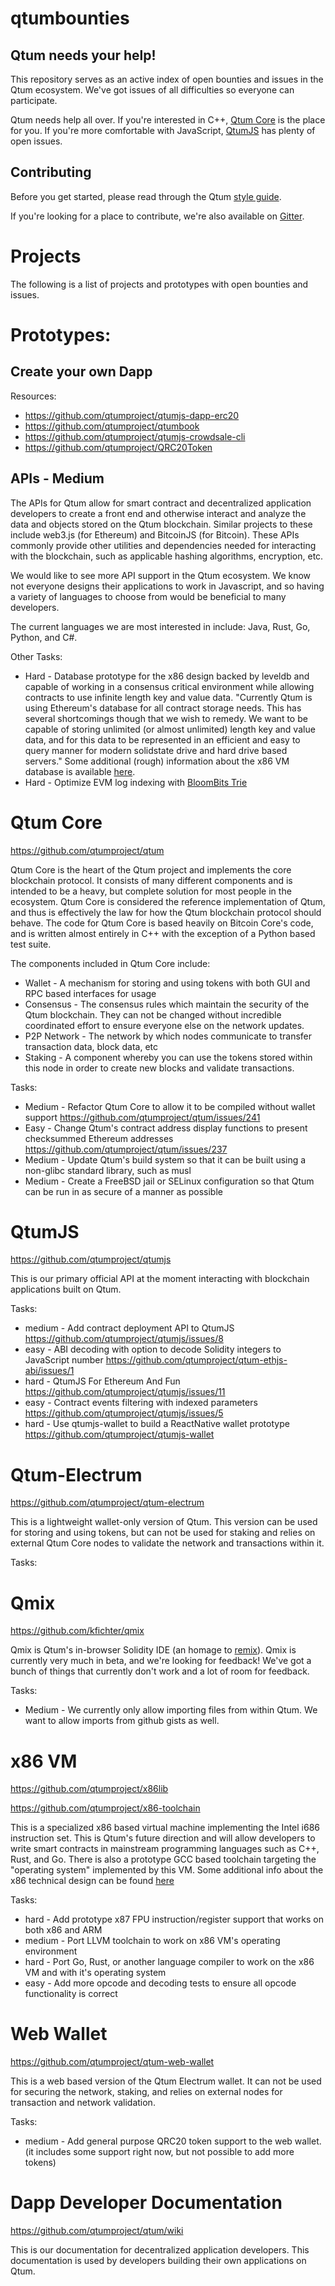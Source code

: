 # qtumbounties

## Qtum needs your help!

This repository serves as an active index of open bounties and issues in the Qtum ecosystem. We've got issues of all difficulties so everyone can participate.

Qtum needs help all over. If you're interested in C++, [Qtum Core](https://github.com/qtumproject) is the place for you. If you're more comfortable with JavaScript, [QtumJS](https://github.com/qtumproject/qtumjs) has plenty of open issues.

## Contributing

Before you get started, please read through the Qtum [style guide](https://docs.google.com/document/d/1ynIlt-lTPVvbxvjCKsAlQ0ctLMK1feEef0DN7JkCZSU/edit?usp=sharing). 

If you're looking for a place to contribute, we're also available on [Gitter](https://gitter.im/qtum-project/Lobby).

# Projects

The following is a list of projects and prototypes with open bounties and issues. 

# Prototypes:

## Create your own Dapp

Resources:

* https://github.com/qtumproject/qtumjs-dapp-erc20
* https://github.com/qtumproject/qtumbook
* https://github.com/qtumproject/qtumjs-crowdsale-cli
* https://github.com/qtumproject/QRC20Token


## APIs - Medium
The APIs for Qtum allow for smart contract and decentralized application developers to create a front end and otherwise interact and analyze the data and objects stored on the Qtum blockchain. Similar projects to these include web3.js (for Ethereum) and BitcoinJS (for Bitcoin). These APIs commonly provide other utilities and dependencies needed for interacting with the blockchain, such as applicable hashing algorithms, encryption, etc. 

We would like to see more API support in the Qtum ecosystem. We know not everyone designs their applications to work in Javascript, and so having a variety of languages to choose from would be beneficial to many developers. 

The current languages we are most interested in include: Java, Rust, Go, Python, and C#. 

Other Tasks:

* Hard -  Database prototype for the x86 design backed by leveldb and capable of working in a consensus critical environment while allowing contracts to use infinite length key and value data. "Currently Qtum is using Ethereum's database for all contract storage needs. This has several shortcomings though that we wish to remedy. We want to be capable of storing unlimited (or almost unlimited) length key and value data, and for this data to be represented in an efficient and easy to query manner for modern solidstate drive and hard drive based servers." Some additional (rough) information about the x86 VM database is available [here](https://gist.github.com/Earlz/a42cfb526abb6108d82df0db1e702b5b).
* Hard - Optimize EVM log indexing with [BloomBits Trie](https://github.com/zsfelfoldi/go-ethereum/wiki/BloomBits-Trie)


# Qtum Core
https://github.com/qtumproject/qtum

Qtum Core is the heart of the Qtum project and implements the core blockchain protocol. It consists of many different components and is intended to be a heavy, but complete solution for most people in the ecosystem. Qtum Core is considered the reference implementation of Qtum, and thus is effectively the law for how the Qtum blockchain protocol should behave. The code for Qtum Core is based heavily on Bitcoin Core's code, and is written almost entirely in C++ with the exception of a Python based test suite. 

The components included in Qtum Core include:

* Wallet - A mechanism for storing and using tokens with both GUI and RPC based interfaces for usage
* Consensus - The consensus rules which maintain the security of the Qtum blockchain. They can not be changed without incredible coordinated effort to ensure everyone else on the network updates. 
* P2P Network - The network by which nodes communicate to transfer transaction data, block data, etc
* Staking - A component whereby you can use the tokens stored within this node in order to create new blocks and validate transactions. 

Tasks:

* Medium - Refactor Qtum Core to allow it to be compiled without wallet support https://github.com/qtumproject/qtum/issues/241
* Easy - Change Qtum's contract address display functions to present checksummed Ethereum addresses https://github.com/qtumproject/qtum/issues/237
* Medium - Update Qtum's build system so that it can be built using a non-glibc standard library, such as musl
* Medium - Create a FreeBSD jail or SELinux configuration so that Qtum can be run in as secure of a manner as possible

# QtumJS
https://github.com/qtumproject/qtumjs

This is our primary official API at the moment interacting with blockchain applications built on Qtum. 

Tasks:

* medium - Add contract deployment API to QtumJS https://github.com/qtumproject/qtumjs/issues/8
* easy - ABI decoding with option to decode Solidity integers to JavaScript number https://github.com/qtumproject/qtum-ethjs-abi/issues/1
* hard - QtumJS For Ethereum And Fun https://github.com/qtumproject/qtumjs/issues/11
* easy - Contract events filtering with indexed parameters https://github.com/qtumproject/qtumjs/issues/5
* hard - Use qtumjs-wallet to build a ReactNative wallet prototype https://github.com/qtumproject/qtumjs-wallet


# Qtum-Electrum
https://github.com/qtumproject/qtum-electrum

This is a lightweight wallet-only version of Qtum. This version can be used for storing and using tokens, but can not be used for staking and relies on external Qtum Core nodes to validate the network and transactions within it. 

Tasks:

# Qmix
https://github.com/kfichter/qmix

Qmix is Qtum's in-browser Solidity IDE (an homage to [remix](https://remix.ethereum.org)). Qmix is currently very much in beta, and we're looking for feedback! We've got a bunch of things that currently don't work and a lot of room for feedback.

Tasks:
- Medium - We currently only allow importing files from within Qtum. We want to allow imports from github gists as well.

# x86 VM
https://github.com/qtumproject/x86lib

https://github.com/qtumproject/x86-toolchain

This is a specialized x86 based virtual machine implementing the Intel i686 instruction set. This is Qtum's future direction and will allow developers to write smart contracts in mainstream programming languages such as C++, Rust, and Go. There is also a prototype GCC based toolchain targeting the "operating system" implemented by this VM. Some additional info about the x86 technical design can be found [here](https://gist.github.com/Earlz/5e5c862b87a55872a20a2c3653a2e521)

Tasks:

* hard - Add prototype x87 FPU instruction/register support that works on both x86 and ARM
* medium - Port LLVM toolchain to work on x86 VM's operating environment
* hard - Port Go, Rust, or another language compiler to work on the x86 VM and with it's operating system
* easy - Add more opcode and decoding tests to ensure all opcode functionality is correct

# Web Wallet
https://github.com/qtumproject/qtum-web-wallet

This is a web based version of the Qtum Electrum wallet. It can not be used for securing the network, staking, and relies on external nodes for transaction and network validation. 

Tasks:

* medium - Add general purpose QRC20 token support to the web wallet. (it includes some support right now, but not possible to add more tokens)

# Dapp Developer Documentation
https://github.com/qtumproject/qtum/wiki

This is our documentation for decentralized application developers. This documentation is used by developers building their own applications on Qtum.
